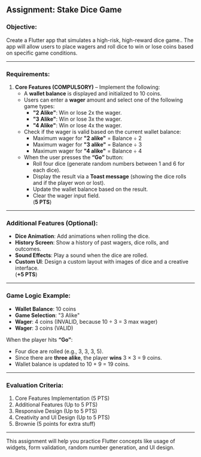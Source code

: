 
## **Assignment: Stake Dice Game**

### **Objective:**
Create a Flutter app that simulates a high-risk, high-reward dice game.. The app will allow users to place wagers and roll dice to win or lose coins based on specific game conditions.

---

### **Requirements:**

1. **Core Features (COMPULSORY)** – Implement the following:  
   - A **wallet balance** is displayed and initialized to 10 coins.  
   - Users can enter a **wager** amount and select one of the following game types:  
     - **"2 Alike"**: Win or lose 2x the wager.  
     - **"3 Alike"**: Win or lose 3x the wager.  
     - **"4 Alike"**: Win or lose 4x the wager.  
   - Check if the wager is valid based on the current wallet balance:  
     - Maximum wager for **"2 alike"** = Balance ÷ 2  
     - Maximum wager for **"3 alike"** = Balance ÷ 3  
     - Maximum wager for **"4 alike"** = Balance ÷ 4  
   - When the user presses the **“Go”** button:  
     - Roll four dice (generate random numbers between 1 and 6 for each dice).  
     - Display the result via a **Toast message** (showing the dice rolls and if the player won or lost).  
     - Update the wallet balance based on the result.  
     - Clear the wager input field.  
   (**5 PTS**)

---

### **Additional Features (Optional):**  
   - **Dice Animation**: Add animations when rolling the dice.  
   - **History Screen**: Show a history of past wagers, dice rolls, and outcomes.  
   - **Sound Effects**: Play a sound when the dice are rolled.  
   - **Custom UI**: Design a custom layout with images of dice and a creative interface.  
   (**+5 PTS**)

---

### **Game Logic Example:**  

- **Wallet Balance**: 10 coins  
- **Game Selection**: "3 Alike"  
- **Wager**: 4 coins (INVALID, because 10 ÷ 3 = 3 max wager)  
- **Wager**: 3 coins (VALID)  

When the player hits **“Go”**:  
- Four dice are rolled (e.g., 3, 3, 3, 5).  
- Since there are **three alike**, the player **wins** 3 × 3 = 9 coins.  
- Wallet balance is updated to 10 + 9 = 19 coins.

---


### **Evaluation Criteria:**  
1. Core Features Implementation (5 PTS)  
2. Additional Features (Up to 5 PTS)  
3. Responsive Design (Up to 5 PTS)  
4. Creativity and UI Design (Up to 5 PTS)
5. Brownie (5 points for extra stuff)

---

This assignment will help you practice Flutter concepts like usage of widgets, form validation, random number generation, and UI design.
